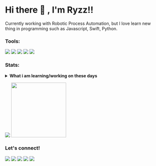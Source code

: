 # Hi there 👋 , I'm Ryzz!!
Currently working with Robotic Process Automation, but I love learn new thing in programming such as Javascript, Swift, Python.  

### Tools:
<p>
    <img src="https://img.shields.io/badge/OS-MacOS-blue?&logo=apple" />
    <img src="https://img.shields.io/badge/Code-Swift-blue?&logo=swift" />
    <img src="https://img.shields.io/badge/IDE-Xcode-blue?&logo=xcode" />
    <img src="https://img.shields.io/badge/Text%20Editor-Visual%20Studio%20Code-blue?&logo=visual%20studio%20code&logoColor=blue" />
    <img src="https://gpvc.arturio.dev/bagusfe" />
</p>

### Stats:
<details>
 <summary><strong>What i am learning/working on these days</strong></summary>
    - 🔭 I’m currently working on RPA </br>
    - 🌱 I’m currently learning Python,SwiftUI and UIKit </br>
    - 👯 I’m looking to collaborate on Automation Project, Mobile Apps. </br>
    - 🤔 I’m looking for help with master of programming. hehe </br>
    - 💬 Ask me about anything.</br>
    - 📫 How to reach me: <a href="mailto:support@belanjasosmed.my.id">Email me!</a>  </br>
    - 😄 Pronouns: He/Him </br>
    - ⚡ Fun fact: ... </br>
</details>
<p>
    <img src="https://github-readme-stats.vercel.app/api?username=Ryzz123&hide=contribs,prs&show_icons=true&hide_border=true&title_color=000" />
    <img src="https://github-readme-stats.vercel.app/api/top-langs/?username=Ryzz123&layout=compact" height=180 />
</p>

### Let's connect!
<p>
    <a href="https://my-skill.github.io" target="blank"><img src="https://img.shields.io/badge/Website-https%3A%2F%2Fmy--skill.github.io-orange?" /></a>
    <a href="https://wa.me/6281906412862?text=Assalamualaikum....%0ANama+:+%0AAsal+:+%0APerihal+:+" target="blank"><img src="https://img.shields.io/badge/WhatsApp%20-Ryzz-Green" /></a>
    <a href="https://Instagram.com/ikyy45_id" target="blank"><img src="https://img.shields.io/badge/Instagram%20-%40ikyy45__id-ff69b4" /></a>
    <a href="https://mobile.twitter.com/ryzz123_" target="blank"><img src="https://img.shields.io/twitter/url?label=%40Ryzz123&style=social&url=http%3A%2F%2Ftwitter.com%2Ffebrilubis" /></a>
    <a href="https://www.paypal.me/ryzz123" target="blank"><img src="https://ionicabizau.github.io/badges/paypal.svg" /></a>
</p>

<!--
**Ryzz/ryzz** is a ✨ _special_ ✨ repository because its `README.md` (this file) appears on your GitHub profile.

Here are some ideas to get you started:

- 🔭 I’m currently working on ...
- 🌱 I’m currently learning ...
- 👯 I’m looking to collaborate on ...
- 🤔 I’m looking for help with ...
- 💬 Ask me about ...
- 📫 How to reach me: ...
- 😄 Pronouns: ...
- ⚡ Fun fact: ...
-->
